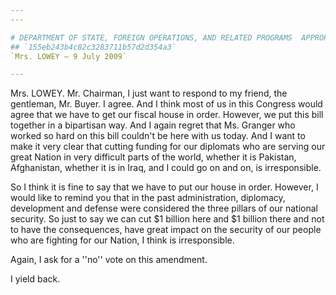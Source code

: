 ```yaml
---
---

# DEPARTMENT OF STATE, FOREIGN OPERATIONS, AND RELATED PROGRAMS  APPROPRIATIONS ACT, 2010
## `155eb243b4c82c3283711b57d2d354a3`
`Mrs. LOWEY — 9 July 2009`

---
```



Mrs. LOWEY. Mr. Chairman, I just want to respond to my friend, the 
gentleman, Mr. Buyer. I agree. And I think most of us in this Congress 
would agree that we have to get our fiscal house in order. However, we 
put this bill together in a bipartisan way. And I again regret that Ms. 
Granger who worked so hard on this bill couldn't be here with us today. 
And I want to make it very clear that cutting funding for our diplomats 
who are serving our great Nation in very difficult parts of the world, 
whether it is Pakistan, Afghanistan, whether it is in Iraq, and I could 
go on and on, is irresponsible.

So I think it is fine to say that we have to put our house in order. 
However, I would like to remind you that in the past administration, 
diplomacy, development and defense were considered the three pillars of 
our national security. So just to say we can cut $1 billion here and $1 
billion there and not to have the consequences, have great impact on 
the security of our people who are fighting for our Nation, I think is 
irresponsible.

Again, I ask for a ''no'' vote on this amendment.

I yield back.